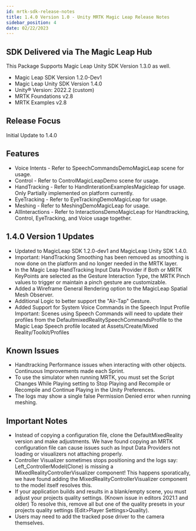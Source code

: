 ```yaml
---
id: mrtk-sdk-release-notes
title: 1.4.0 Version 1.0 - Unity MRTK Magic Leap Release Notes
sidebar_position: 4
date: 02/22/2023
---
```


## SDK Delivered via The Magic Leap Hub

This Package Supports Magic Leap Unity SDK Version 1.3.0 as well.

- Magic Leap SDK Version 1.2.0-Dev1
- Magic Leap Unity SDK Version 1.4.0
- Unity® Version: 2022.2 (custom)
- MRTK Foundations v2.8
- MRTK Examples v2.8

## Release Focus

Initial Update to 1.4.0

## Features

- Voice Intents - Refer to SpeechCommandsDemoMagicLeap scene for usage.
- Control - Refer to ControlMagicLeapDemo scene for usage.
- HandTracking - Refer to HandInterationExamplesMagicleap for usage. Only Partially implemented on platform currently.
- EyeTracking - Refer to EyeTrackingDemoMagicLeap for usage.
- Meshing - Refer to MeshingDemoMagicLeap for usage.
- AllInteractions - Refer to InteractionsDemoMagicLeap for Handtracking, Control, EyeTracking, and Voice usage together.

## 1.4.0 Version 1 Updates

- Updated to MagicLeap SDK 1.2.0-dev1 and MagicLeap Unity SDK 1.4.0.
- Important: HandTracking Smoothing has been removed as smoothing is now done on the platform and no longer needed in the MRTK layer.
- In the Magic Leap HandTracking Input Data Provider if Both or MRTK KeyPoints are selected as the Gesture Interaction Type, the MRTK Pinch values to trigger or maintain a pinch gesture are customizable.
- Added a Wireframe General Rendering option to the MagicLeap Spatial Mesh Observer.
- Additional Logic to better support the "Air-Tap" Gesture.
- Added Support for System Voice Commands in the Speech Input Profile Important: Scenes using Speech Commands will need to update their profiles from the DefaultmixedRealitySpeechCommandsProfile to the Magic Leap Speech profile located at Assets/Create/Mixed Reality/Toolkit/Profiles

## Known Issues

- Handtracking Performance issues when interacting with other objects. Continuous Improvements made each Sprint.
- To use the simulator when running MRTK, you must set the Script Changes While Playing setting to Stop Playing and Recompile or Recompile and Continue Playing in the Unity Preferences.
- The logs may show a single false Permission Denied error when running meshing.

## Important Notes

- Instead of copying a configuration file, clone the DefaultMixedReality version and make adjustments. We have found copying an MRTK configuration file can cause issues such as Input Data Providers not loading or visualizers not attaching properly.
- Controller Visualizer sometimes stops positioning and the logs say: Left_ControllerModel(Clone) is missing a IMixedRealityControllerVisualizer component! This happens sporatically, we have found adding the MixedRealityControllerVisualizer component to the model itself resolves this.
- If your application builds and results in a blank/empty scene, you must adjust your projects quality settings. (Known issue in editors 2021.1 and older) To resolve this, remove all but one of the quality presets in your projects quality settings (Edit>Player Settings>Quality).
- Users may need to add the tracked pose driver to the camera themselves.
